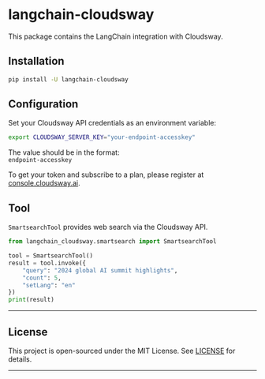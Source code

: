 # langchain-cloudsway

This package contains the LangChain integration with Cloudsway.

## Installation

```bash
pip install -U langchain-cloudsway
```

## Configuration

Set your Cloudsway API credentials as an environment variable:

```bash
export CLOUDSWAY_SERVER_KEY="your-endpoint-accesskey"
```

The value should be in the format:  
`endpoint-accesskey` 
 
To get your token and subscribe to a plan, please register at [console.cloudsway.ai](https://console.cloudsway.ai/).

## Tool

`SmartsearchTool` provides web search via the Cloudsway API.

```python
from langchain_cloudsway.smartsearch import SmartsearchTool

tool = SmartsearchTool()
result = tool.invoke({
    "query": "2024 global AI summit highlights",
    "count": 5,
    "setLang": "en"
})
print(result)
```

---

## License

This project is open-sourced under the MIT License. See [LICENSE](./LICENSE) for details.

---
